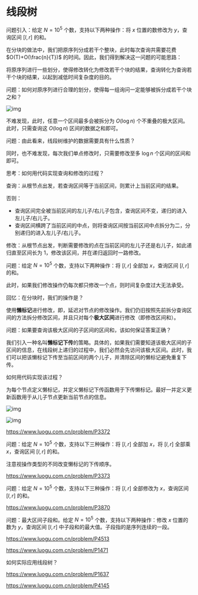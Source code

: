 # 线段树

问题引入：给定 $N=10^5$ 个数，支持以下两种操作：将 $x$ 位置的数修改为 $y$，查询区间 $[l,r]$ 的和。 

在分块的做法中，我们把原序列分成若干个整块，此时每次查询共需要花费 $O(T)+O(\frac{n}{T})$ 的时间。因此，我们得到解决这一问题的可能思路：

将原序列进行一些划分，使得修改转化为修改若干个块的结果，查询转化为查询若干个块的结果，以起到减低时间复杂度的目的。

问题：如何对原序列进行合理的划分，使得每一组询问一定能够被拆分成若干个块之和？

![img](https://oi-wiki.org/ds/images/segt1.svg)

不难发现，此时，任意一个区间最多会被拆分为 $O(\log n)$ 个不重叠的极大区间。此时，只需查询这 $O(\log n)$ 区间的数据之和即可。

问题：由此看来，线段树维护的数据需要具有什么性质？

同时，也不难发现，每次我们单点修改时，只需要修改至多 $\log n$ 个区间的区间和即可。

思考：如何用代码实现查询和修改的过程？

查询：从根节点出发，若查询区间等于当前区间，则累计上当前区间的结果。

否则：

- 查询区间完全被当前区间的左儿子/右儿子包含，查询区间不变，递归的进入左儿子/右儿子。
- 查询区间横跨了当前区间的中点，则将查询区间按当前区间中点拆分为二，分别递归的进入左儿子/右儿子。

修改：从根节点出发，判断需要修改的点在当前区间的左儿子还是右儿子，如此递归直至区间长为 $1$，修改该区间，并在递归返回时一路修改。

问题：给定 $N=10^5$ 个数，支持以下两种操作：将 $[l,r]$ 全部加 $x$，查询区间 $[l,r]$ 的和。 

此时，如果我们修改操作仍每次都只修改一个点，则时间复杂度过大无法承受。

回忆：在分块时，我们的操作是？

使用**懒标记**进行修改，即，延迟对节点的修改操作。我们仍旧按照先前拆分查询区间的方法拆分修改区间，并且只对每个**极大区间**进行修改（即修改区间和）。

问题：如果要查询该极大区间的子区间的区间和，该如何保证答案正确？

我们引入一种名叫**懒标记下传**的策略。具体的，如果我们需要知道该极大区间的子区间的信息，在线段树上递归的过程中，我们必然会先访问该极大区间。此时，我们可以把该懒标记下传至当前区间的两个儿子，并清除区间的懒标记避免重复下传。

如何用代码实现该过程？

为每个节点定义懒标记，并定义懒标记下传函数用于下传懒标记。最好一并定义更新函数用于从儿子节点更新当前节点的信息。

![img](https://oi-wiki.org/ds/images/segt3.svg)

![img](https://oi-wiki.org/ds/images/segt4.svg)

https://www.luogu.com.cn/problem/P3372

问题：给定 $N=10^5$ 个数，支持以下三种操作：将 $[l,r]$ 全部加 $x$，将 $[l,r]$ 全部乘 $x$，查询区间 $[l,r]$ 的和。 

注意视操作类型的不同改变懒标记的下传顺序。

https://www.luogu.com.cn/problem/P3373

问题：给定 $N=10^5$ 个数，支持以下三种操作：将 $[l,r]$ 全部修改为 $x$，查询区间 $[l,r]$ 的和。 

https://www.luogu.com.cn/problem/P3870

问题：最大区间子段和。给定 $N=10^5$ 个数，支持以下两种操作：修改 $x$ 位置的数为 $y$，查询区间 $[l,r]$ 中子段和的最大值。子段指的是序列连续的一段。

https://www.luogu.com.cn/problem/P4513

https://www.luogu.com.cn/problem/P1471

如何实际应用线段树？

https://www.luogu.com.cn/problem/P1637

https://www.luogu.com.cn/problem/P4145